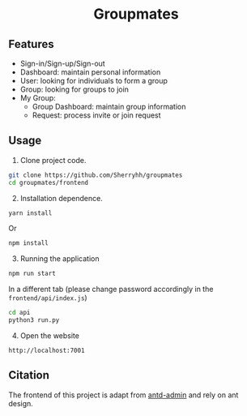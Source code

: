 
<h1 align="center">Groupmates</h1>

## Features

- Sign-in/Sign-up/Sign-out
- Dashboard: maintain personal information
- User: looking for individuals to form a group
- Group: looking for groups to join
- My Group: <br>
    - Group Dashboard: maintain group information <br>
    - Request: process invite or join request



## Usage

1. Clone project code.

```bash
git clone https://github.com/Sherryhh/groupmates
cd groupmates/frontend
```

2. Installation dependence.

```bash
yarn install
```

Or

```bash
npm install
```

3. Running the application

```bash
npm run start
```
In a different tab (please change password accordingly in the `frontend/api/index.js`)
```bash
cd api
python3 run.py
```

4. Open the website
```
http://localhost:7001
```

## Citation
The frontend of this project is adapt from [antd-admin](https://github.com/zuiidea/antd-admin) and rely on ant design.
